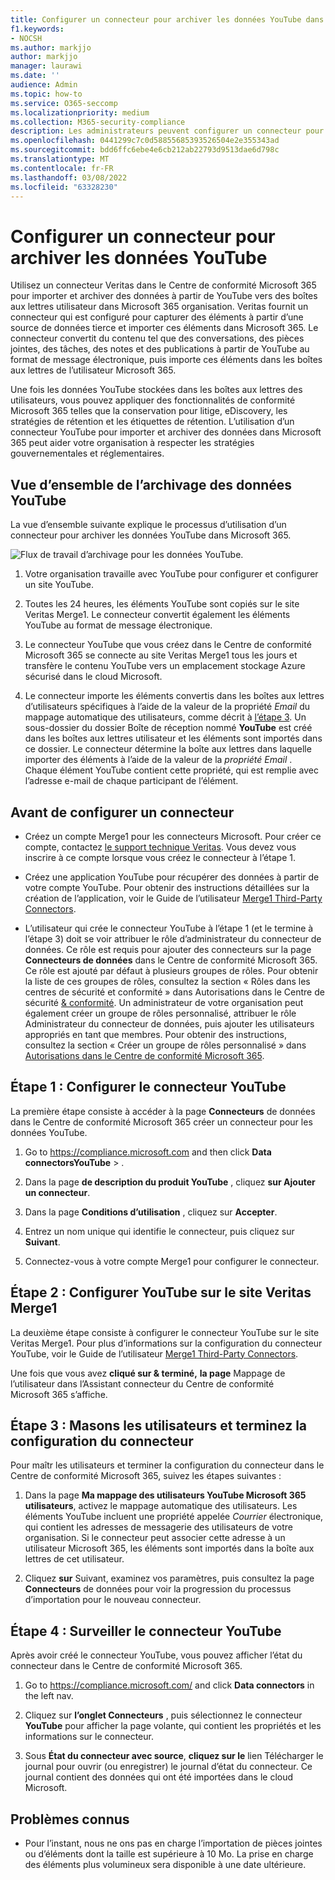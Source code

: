 ```yaml
---
title: Configurer un connecteur pour archiver les données YouTube dans Microsoft 365
f1.keywords:
- NOCSH
ms.author: markjjo
author: markjjo
manager: laurawi
ms.date: ''
audience: Admin
ms.topic: how-to
ms.service: O365-seccomp
ms.localizationpriority: medium
ms.collection: M365-security-compliance
description: Les administrateurs peuvent configurer un connecteur pour importer et archiver des données YouTube à partir de Veritas vers Microsoft 365. Ce connecteur vous permet d’archiver des données provenant de sources de données tierces Microsoft 365. Après avoir archivé ces données, vous pouvez utiliser des fonctionnalités de conformité telles que la conservation légale, eDiscovery et les stratégies de rétention pour gérer des données tierces.
ms.openlocfilehash: 0441299c7c0d58855685393526504e2e355343ad
ms.sourcegitcommit: bdd6ffc6ebe4e6cb212ab22793d9513dae6d798c
ms.translationtype: MT
ms.contentlocale: fr-FR
ms.lasthandoff: 03/08/2022
ms.locfileid: "63328230"
---
```

# <a name="set-up-a-connector-to-archive-youtube-data"></a>Configurer un connecteur pour archiver les données YouTube

Utilisez un connecteur Veritas dans le Centre de conformité Microsoft 365 pour importer et archiver des données à partir de YouTube vers des boîtes aux lettres utilisateur dans Microsoft 365 organisation. Veritas fournit un connecteur qui est configuré pour capturer des éléments à partir d’une source de données tierce et importer ces éléments dans Microsoft 365. Le connecteur convertit du contenu tel que des conversations, des pièces jointes, des tâches, des notes et des publications à partir de YouTube au format de message électronique, puis importe ces éléments dans les boîtes aux lettres de l’utilisateur Microsoft 365.

Une fois les données YouTube stockées dans les boîtes aux lettres des utilisateurs, vous pouvez appliquer des fonctionnalités de conformité Microsoft 365 telles que la conservation pour litige, eDiscovery, les stratégies de rétention et les étiquettes de rétention. L’utilisation d’un connecteur YouTube pour importer et archiver des données dans Microsoft 365 peut aider votre organisation à respecter les stratégies gouvernementales et réglementaires.

## <a name="overview-of-archiving-youtube-data"></a>Vue d’ensemble de l’archivage des données YouTube

La vue d’ensemble suivante explique le processus d’utilisation d’un connecteur pour archiver les données YouTube dans Microsoft 365.

![Flux de travail d’archivage pour les données YouTube.](../media/YouTubeConnectorWorkflow.png)

1. Votre organisation travaille avec YouTube pour configurer et configurer un site YouTube.

2. Toutes les 24 heures, les éléments YouTube sont copiés sur le site Veritas Merge1. Le connecteur convertit également les éléments YouTube au format de message électronique.

3. Le connecteur YouTube que vous créez dans le Centre de conformité Microsoft 365 se connecte au site Veritas Merge1 tous les jours et transfère le contenu YouTube vers un emplacement stockage Azure sécurisé dans le cloud Microsoft.

4. Le connecteur importe les éléments convertis dans les boîtes aux lettres d’utilisateurs spécifiques à l’aide de la valeur de la propriété *Email* du mappage automatique des utilisateurs, comme décrit à [l’étape 3](#step-3-map-users-and-complete-the-connector-setup). Un sous-dossier du dossier Boîte de réception nommé **YouTube** est créé dans les boîtes aux lettres utilisateur et les éléments sont importés dans ce dossier. Le connecteur détermine la boîte aux lettres dans laquelle importer des éléments à l’aide de la valeur de la *propriété Email* . Chaque élément YouTube contient cette propriété, qui est remplie avec l’adresse e-mail de chaque participant de l’élément.

## <a name="before-you-set-up-a-connector"></a>Avant de configurer un connecteur

- Créez un compte Merge1 pour les connecteurs Microsoft. Pour créer ce compte, contactez [le support technique Veritas](https://www.veritas.com/form/requestacall/ms-connectors-contact). Vous devez vous inscrire à ce compte lorsque vous créez le connecteur à l’étape 1.

- Créez une application YouTube pour récupérer des données à partir de votre compte YouTube. Pour obtenir des instructions détaillées sur la création de l’application, voir le Guide de l’utilisateur [Merge1 Third-Party Connectors](https://docs.ms.merge1.globanetportal.com/Merge1%20Third-Party%20Connectors%20YouTube%20User%20Guide.pdf).

- L’utilisateur qui crée le connecteur YouTube à l’étape 1 (et le termine à l’étape 3) doit se voir attribuer le rôle d’administrateur du connecteur de données. Ce rôle est requis pour ajouter des connecteurs sur la page **Connecteurs de données** dans le Centre de conformité Microsoft 365. Ce rôle est ajouté par défaut à plusieurs groupes de rôles. Pour obtenir la liste de ces groupes de rôles, consultez la section « Rôles dans les centres de sécurité et conformité » dans Autorisations dans le Centre de sécurité [& conformité](../security/office-365-security/permissions-in-the-security-and-compliance-center.md#roles-in-the-security--compliance-center). Un administrateur de votre organisation peut également créer un groupe de rôles personnalisé, attribuer le rôle Administrateur du connecteur de données, puis ajouter les utilisateurs appropriés en tant que membres. Pour obtenir des instructions, consultez la section « Créer un groupe de rôles personnalisé » dans [Autorisations dans le Centre de conformité Microsoft 365](microsoft-365-compliance-center-permissions.md#create-a-custom-role-group).

## <a name="step-1-set-up-the-youtube-connector"></a>Étape 1 : Configurer le connecteur YouTube

La première étape consiste à accéder à la page **Connecteurs** de données dans le Centre de conformité Microsoft 365 créer un connecteur pour les données YouTube.

1. Go to <https://compliance.microsoft.com> and then click **Data connectorsYouTube** > .

2. Dans la page **de description du produit YouTube** , cliquez **sur Ajouter un connecteur**.

3. Dans la page **Conditions d’utilisation** , cliquez sur **Accepter**.

4. Entrez un nom unique qui identifie le connecteur, puis cliquez sur **Suivant**.

5. Connectez-vous à votre compte Merge1 pour configurer le connecteur.

## <a name="step-2-configure-the-youtube-on-the-veritas-merge1-site"></a>Étape 2 : Configurer YouTube sur le site Veritas Merge1

La deuxième étape consiste à configurer le connecteur YouTube sur le site Veritas Merge1. Pour plus d’informations sur la configuration du connecteur YouTube, voir le Guide de l’utilisateur [Merge1 Third-Party Connectors](https://docs.ms.merge1.globanetportal.com/Merge1%20Third-Party%20Connectors%20YouTube%20User%20Guide.pdf).

Une fois que vous avez **cliqué sur & terminé,** **la page** Mappage de l’utilisateur dans l’Assistant connecteur du Centre de conformité Microsoft 365 s’affiche.

## <a name="step-3-map-users-and-complete-the-connector-setup"></a>Étape 3 : Masons les utilisateurs et terminez la configuration du connecteur

Pour maîtr les utilisateurs et terminer la configuration du connecteur dans le Centre de conformité Microsoft 365, suivez les étapes suivantes :

1. Dans la page **Ma mappage des utilisateurs YouTube Microsoft 365 utilisateurs**, activez le mappage automatique des utilisateurs. Les éléments YouTube incluent une propriété appelée *Courrier* électronique, qui contient les adresses de messagerie des utilisateurs de votre organisation. Si le connecteur peut associer cette adresse à un utilisateur Microsoft 365, les éléments sont importés dans la boîte aux lettres de cet utilisateur.

2. Cliquez **sur** Suivant, examinez vos paramètres, puis consultez la page **Connecteurs** de données pour voir la progression du processus d’importation pour le nouveau connecteur.

## <a name="step-4-monitor-the-youtube-connector"></a>Étape 4 : Surveiller le connecteur YouTube

Après avoir créé le connecteur YouTube, vous pouvez afficher l’état du connecteur dans le Centre de conformité Microsoft 365.

1. Go to <https://compliance.microsoft.com/> and click **Data connectors** in the left nav.

2. Cliquez sur **l’onglet Connecteurs** , puis sélectionnez le connecteur **YouTube** pour afficher la page volante, qui contient les propriétés et les informations sur le connecteur.

3. Sous **État du connecteur avec source**, **cliquez sur le** lien Télécharger le journal pour ouvrir (ou enregistrer) le journal d’état du connecteur. Ce journal contient des données qui ont été importées dans le cloud Microsoft.

## <a name="known-issues"></a>Problèmes connus

- Pour l’instant, nous ne ons pas en charge l’importation de pièces jointes ou d’éléments dont la taille est supérieure à 10 Mo. La prise en charge des éléments plus volumineux sera disponible à une date ultérieure.
